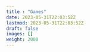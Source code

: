 ```yaml
---
title : "Games"
date: 2023-05-31T22:03:52Z
lastmod: 2023-05-31T22:03:52Z
draft: false
images: []
weight: 2000
---
```

